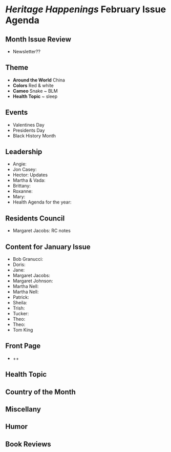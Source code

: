 # _Heritage Happenings_ February Issue Agenda

## Month Issue Review

* Newsletter??

## Theme

* **Around the World** China
* **Colors** Red & white
* **Cameo** Snake ~ BLM
* **Health Topic** ~ sleep

## Events

* Valentines Day
* Presidents Day
* Black History Month

## Leadership

* Angie:
* Jon Casey:
* Hector: Updates
* Martha &amp; Vada:
* Brittany:
* Roxanne:
* Mary:
* Health Agenda for the year:

## Residents Council

* Margaret Jacobs: RC notes

## Content for January Issue

* Bob Granucci:
* Doris:
* Jane:
* Margaret Jacobs:
* Margaret Johnson:
* Martha Nell:
* Martha Nell:
* Patrick:
* Sheila:
* Trish:
* Tucker:
* Theo:
* Theo:
* Tom King

## Front Page

* ++

## Health Topic

## Country of the Month

## Miscellany

## Humor

## Book Reviews

